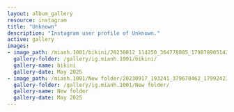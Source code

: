 ```yaml
---
layout: album_gallery
resource: instagram
title: "Unknown"
description: "Instagram user profile of Unknown."
active: gallery
images: 
- image_path: /mianh.1001/bikini/20230812_114250_364778085_17987890514214000_4670069144013358145_n.jpg
  gallery-folder: /gallery/ig.mianh.1001/bikini/
  gallery-name: bikini
  gallery-date: May 2025
- image_path: /mianh.1001/New folder/20230917_193241_379670462_17992423343214000_28079941155144246_n.jpg
  gallery-folder: /gallery/ig.mianh.1001/New folder/
  gallery-name: New folder
  gallery-date: May 2025
---
```

